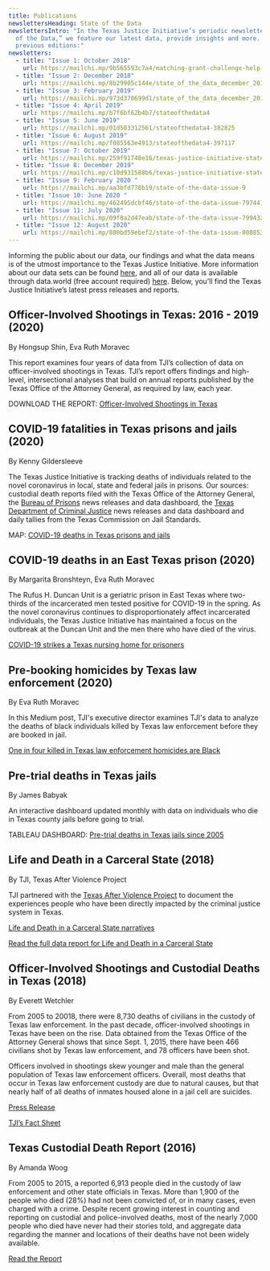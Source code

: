 ```yaml
---
title: Publications
newslettersHeading: State of the Data
newslettersIntro: "In the Texas Justice Initiative’s periodic newsletter, “State
  of the Data,” we feature our latest data, provide insights and more. Read
  previous editions:"
newsletters:
  - title: "Issue 1: October 2018"
    url: https://mailchi.mp/9b565593c7a4/matching-grant-challenge-help-us-soar-221081
  - title: "Issue 2: December 2018"
    url: https://mailchi.mp/8b29905c144e/state_of_the_data_december_2018
  - title: "Issue 3: February 2019"
    url: https://mailchi.mp/973d370699d1/state_of_the_data_december_2018-316421
  - title: "Issue 4: April 2019"
    url: https://mailchi.mp/b7f6bf62b4b7/stateofthedata4
  - title: "Issue 5: June 2019"
    url: https://mailchi.mp/01d503312561/stateofthedata4-382825
  - title: "Issue 6: August 2019"
    url: https://mailchi.mp/f085563e4913/stateofthedata4-397117
  - title: "Issue 7: October 2019"
    url: https://mailchi.mp/259f91748e16/texas-justice-initiative-state-of-the-data-issue-7
  - title: "Issue 8: December 2019"
    url: https://mailchi.mp/c10d931588b6/texas-justice-initiative-state-of-the-data-issue-480045
  - title: "Issue 9: February 2020 "
    url: https://mailchi.mp/aa3bfd778b19/state-of-the-data-issue-9
  - title: "Issue 10: June 2020 "
    url: https://mailchi.mp/462495dcbf46/state-of-the-data-issue-7974410
  - title: "Issue 11: July 2020"
    url: https://mailchi.mp/09f8a2d47eab/state-of-the-data-issue-7994326
  - title: "Issue 12: August 2020"
    url: https://mailchi.mp/880bd59ebef2/state-of-the-data-issue-8008530?fbclid=IwAR1r-K5jb93magAWzKWbEWipE-Ug_45J-mwnXzXu1l1rE-T7b0BYE7BYy9A
---
```

Informing the public about our data, our findings and what the data means is of the utmost importance to the Texas Justice Initiative. More information about our data sets can be found [here](https://texasjusticeinitiative.org/about-the-data/), and all of our data is available through data.world (free account required) <a href="https://data.world/tji" target="_blank" rel="noopener noreferrer">here</a>. Below, you’ll find the Texas Justice Initiative’s latest press releases and reports.

## **Officer-Involved Shootings in Texas: 2016 - 2019** (2020)

By Hongsup Shin, Eva Ruth Moravec

This report examines four years of data from TJI’s collection of data on officer-involved shootings in Texas. TJI’s report offers findings and high-level, intersectional analyses that build on annual reports published by the Texas Office of the Attorney General, as required by law, each year.

DOWNLOAD THE REPORT: [Officer-Involved Shootings in Texas](https://texasjusticeinitiative.org/static/TJI_OISReport_2020.pdf)

## COVID-19 fatalities in Texas prisons and jails (2020)

By Kenny Gildersleeve

The Texas Justice Initiative is tracking deaths of individuals related to the novel coronavirus in local, state and federal jails in prisons. Our sources: custodial death reports filed with the Texas Office of the Attorney General, the [Bureau of Prisons](https://www.bop.gov/resources/press_releases.jsp) news releases and data dashboard, the [Texas Department of Criminal Justice](https://www.tdcj.texas.gov/covid-19/index2.html) news releases and data dashboard and daily tallies from the Texas Commission on Jail Standards.

MAP: [COVID-19 deaths in Texas prisons and jails](https://texasjusticeinitiative.org/publications/covid-deaths-in-texas)

## COVID-19 deaths in an East Texas prison (2020)

By Margarita Bronshteyn, Eva Ruth Moravec 

The Rufus H. Duncan Unit is a geriatric prison in East Texas where two-thirds of the incarcerated men tested positive for COVID-19 in the spring. As the novel coronavirus continues to disproportionately affect incarcerated individuals, the Texas Justice Initiative has maintained a focus on the outbreak at the Duncan Unit and the men there who have died of the virus. 

[COVID-19 strikes a Texas nursing home for prisoners](https://medium.com/@eva.ruth/covid-19-strikes-texas-nursing-homes-for-prisoners-29bae7b6e1f7) 

## Pre-booking homicides by Texas law enforcement (2020)

By Eva Ruth Moravec 

In this Medium post, TJI's executive director  examines TJI's data to analyze the deaths of black individuals killed by Texas law enforcement before they are booked in jail.

[One in four killed in Texas law enforcement homicides are Black](https://medium.com/@eva.ruth/one-in-four-killed-in-texas-law-enforcement-homicides-are-black-aade3ef8449a)

## Pre-trial deaths in Texas jails

By James Babyak

An interactive dashboard updated monthly with data on individuals who die in Texas county jails before going to trial. 

TABLEAU DASHBOARD: [Pre-trial deaths in Texas jails since 2005](https://texasjusticeinitiative.org/publications/pre-conviction-deaths-in-texas-jails/)

## Life and Death in a Carceral State (2018)

By TJI, Texas After Violence Project

TJI partnered with the <a href="https://texasafterviolence.org/" target="_blank" rel="noopener noreferrer">Texas After Violence Project</a> to document the experiences people who have been directly impacted by the criminal justice system in Texas. 

<a href="http://texasafterviolence.org/wp-content/uploads/2018/02/TAVP_TJI_Booklet.pdf" target="_blank" rel="noopener noreferrer">Life and Death in a Carceral State narratives</a>

<a href="https://drive.google.com/file/d/167qxHtgRhuCCcg2-VoYBMJ0buatf6krF/view" target="_blank" rel="noopener noreferrer">Read the full data report for Life and Death in a Carceral State</a>

## Officer-Involved Shootings and Custodial Deaths in Texas (2018)

By Everett Wetchler

From 2005 to 20018, there were 8,730 deaths of civilians in the custody of Texas law enforcement. In the past decade, officer-involved shootings in Texas have been on the rise. Data obtained from the Texas Office of the Attorney General shows that since Sept. 1, 2015, there have been 466 civilians shot by Texas law enforcement, and 78 officers have been shot.

Officers involved in shootings skew younger and male than the general population of Texas law enforcement officers. Overall, most deaths that occur in Texas law enforcement custody are due to natural causes, but that nearly half of all deaths of inmates housed alone in a jail cell are suicides.

<a href="https://drive.google.com/a/texasjusticeinitiative.org/file/d/1LhrFlyAT8SV5rRF3YzY08mMMzgKQqwua/view?usp=sharing" target="_blank" rel="noopener noreferrer">Press Release</a>

<a href="https://drive.google.com/a/texasjusticeinitiative.org/file/d/1d2UBGXA_5YSv6TdcTZLrGe2X3zUBU3QR/view?usp=sharing" target="_blank" rel="noopener noreferrer">TJI’s Fact Sheet</a>

## Texas Custodial Death Report (2016)

By Amanda Woog

From 2005 to 2015, a reported 6,913 people died in the custody of law enforcement and other state officials in Texas. More than 1,900 of the people who died (28%) had not been convicted of, or in many cases, even charged with a crime. Despite recent growing interest in counting and reporting on custodial and police-involved deaths, most of the nearly 7,000 people who died have never had their stories told, and aggregate data regarding the manner and locations of their deaths have not been widely available.

<a href="https://drive.google.com/open?id=1VlqnOokJ-Ta6u61mXpB5ES8JoP_RK7Yq" target="_blank" rel="noopener noreferrer">Read the Report</a>